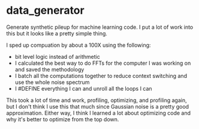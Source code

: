 # data_generator

Generate synthetic pileup for machine learning code.
I put a lot of work into this but it looks like a pretty simple thing.

I sped up compuation by about a 100X using the following:
* bit level logic instead of arithmetic
* I calculated the best way to do FFTs for the computer I was working on and saved the methodology
* I batch all the computations together to reduce context switching and use the whole noise spectrum
* I #DEFINE everything I can and unroll all the loops I can

This took a lot of time and work, profiling, optimizing, and profiling again, but I don't think I use this that much since Gaussian noise is a pretty good approximation. Either way, I think I learned a lot about optimizing code and why it's better to optimize from the top down.


